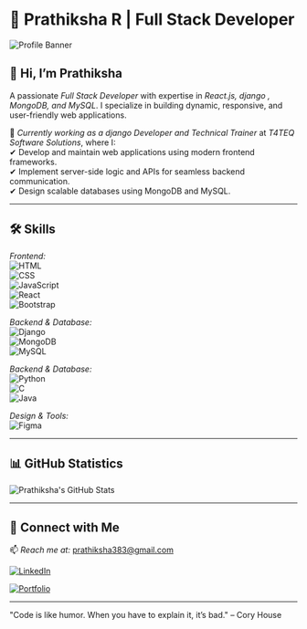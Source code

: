 # 🚀 Prathiksha R | Full Stack Developer  

![Profile Banner](https://user-images.githubusercontent.com/74038190/221352975-94759904-aa4c-4032-a8ab-b546efb9c478.gif)  

## 👋 Hi, I’m Prathiksha
A passionate *Full Stack Developer* with expertise in *React.js, django , MongoDB, and MySQL*. I specialize in building dynamic, responsive, and user-friendly web applications.  

💼 *Currently working as a django Developer and Technical Trainer* at *T4TEQ Software Solutions*, where I:  
✔ Develop and maintain web applications using modern frontend frameworks.  
✔ Implement server-side logic and APIs for seamless backend communication.  
✔ Design scalable databases using MongoDB and MySQL.  

---

## 🛠 Skills  
*Frontend:*  
![HTML](https://img.shields.io/badge/HTML-E34F26?style=for-the-badge&logo=html5&logoColor=white)  
![CSS](https://img.shields.io/badge/CSS-1572B6?style=for-the-badge&logo=css3&logoColor=white)  
![JavaScript](https://img.shields.io/badge/JavaScript-F7DF1E?style=for-the-badge&logo=javascript&logoColor=black)  
![React](https://img.shields.io/badge/React-61DAFB?style=for-the-badge&logo=react&logoColor=black)  
![Bootstrap](https://img.shields.io/badge/Bootstrap-563D7C?style=for-the-badge&logo=bootstrap&logoColor=white)  

*Backend & Database:*  
![Django](https://img.shields.io/badge/Django-339933?style=for-the-badge&logo=Django&logoColor=white)  
![MongoDB](https://img.shields.io/badge/MongoDB-47A248?style=for-the-badge&logo=mongodb&logoColor=white)  
![MySQL](https://img.shields.io/badge/MySQL-4479A1?style=for-the-badge&logo=mysql&logoColor=white)  

*Backend & Database:*  
![Python](https://img.shields.io/badge/Python-339933?style=for-the-badge&logo=Python&logoColor=white)  
![C](https://img.shields.io/badge/C-339933?style=for-the-badge&logo=C&logoColor=white)  
![Java](https://img.shields.io/badge/Java-339933?style=for-the-badge&logo=Java&logoColor=white)  


*Design & Tools:*  
![Figma](https://img.shields.io/badge/Figma-F24E1E?style=for-the-badge&logo=figma&logoColor=white)  


---

## 📊 GitHub Statistics  

![Prathiksha's GitHub Stats](https://github-readme-stats.vercel.app/api?username=your-github-username&show_icons=true&hide_title=true&count_private=true)

---

## 🤝 Connect with Me  
📫 *Reach me at:* prathiksha383@gmail.com

[![LinkedIn](https://img.shields.io/badge/LinkedIn-0A66C2?style=for-the-badge&logo=linkedin&logoColor=white)](https://linkedin.com/in/prathiksha38) 

[![Portfolio](https://img.shields.io/badge/Portfolio-FF5722?style=for-the-badge&logo=web&logoColor=white)](https://portfolio-prathi.netlify.app/)

---

"Code is like humor. When you have to explain it, it’s bad." – Cory House 
